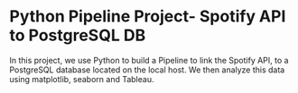 # Python Pipeline Project- Spotify API to PostgreSQL DB

In this project, we use Python to build a Pipeline to link the Spotify API, to a PostgreSQL database located on the local host. We then analyze this data using matplotlib, seaborn and Tableau.
